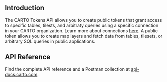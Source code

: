 ## Introduction
The CARTO Tokens API allows you to create public tokens that grant access to specific tables, tilests, and arbitraty queries using a specific connection in your CARTO organization. Learn more about connections [here](https://docs.carto.com/carto3-workspace/connections/introduction/).
A public token allows you to create map layers and fetch data from tables, tilesets, or arbitrary SQL queries in public applications.

<!-- ## Authorization
CARTO Token API v3 uses an access token as the authorization method. Learn more about obtaining and using access tokens in the general [Authorization section](https://docs.carto.com/carto3-api/overview/getting-started/#authorization). -->

## API Reference
Find the complete API reference and a Postman collection at [api-docs.carto.com](https://api-docs.carto.com).